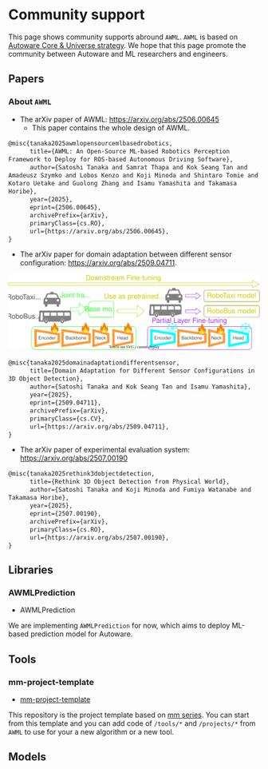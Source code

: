 # Community support

This page shows community supports abround `AWML`.
`AWML` is based on [Autoware Core & Universe strategy](https://autoware.org/autoware-overview/).
We hope that this page promote the community between Autoware and ML researchers and engineers.

## Papers
### About `AWML`

- The arXiv paper of AWML: https://arxiv.org/abs/2506.00645
  - This paper contains the whole design of AWML.

```
@misc{tanaka2025awmlopensourcemlbasedrobotics,
      title={AWML: An Open-Source ML-based Robotics Perception Framework to Deploy for ROS-based Autonomous Driving Software},
      author={Satoshi Tanaka and Samrat Thapa and Kok Seang Tan and Amadeusz Szymko and Lobos Kenzo and Koji Minoda and Shintaro Tomie and Kotaro Uetake and Guolong Zhang and Isamu Yamashita and Takamasa Horibe},
      year={2025},
      eprint={2506.00645},
      archivePrefix={arXiv},
      primaryClass={cs.RO},
      url={https://arxiv.org/abs/2506.00645},
}
```

- The arXiv paper for domain adaptation between different sensor configuration: https://arxiv.org/abs/2509.04711.

![](/docs/fig/finetuning.drawio.svg)

```
@misc{tanaka2025domainadaptationdifferentsensor,
      title={Domain Adaptation for Different Sensor Configurations in 3D Object Detection},
      author={Satoshi Tanaka and Kok Seang Tan and Isamu Yamashita},
      year={2025},
      eprint={2509.04711},
      archivePrefix={arXiv},
      primaryClass={cs.CV},
      url={https://arxiv.org/abs/2509.04711},
}
```

- The arXiv paper of experimental evaluation system: https://arxiv.org/abs/2507.00190

```
@misc{tanaka2025rethink3dobjectdetection,
      title={Rethink 3D Object Detection from Physical World},
      author={Satoshi Tanaka and Koji Minoda and Fumiya Watanabe and Takamasa Horibe},
      year={2025},
      eprint={2507.00190},
      archivePrefix={arXiv},
      primaryClass={cs.RO},
      url={https://arxiv.org/abs/2507.00190},
}
```

## Libraries
### AWMLPrediction

- AWMLPrediction

We are implementing `AWMLPrediction` for now, which aims to deploy ML-based prediction model for Autoware.

## Tools
### mm-project-template

- [mm-project-template](https://github.com/scepter914/mm-project-template)

This repository is the project template based on [mm series](https://github.com/open-mmlab).
You can start from this template and you can add code of `/tools/*` and `/projects/*` from `AWML` to use for your a new algorithm or a new tool.

## Models
